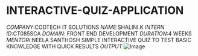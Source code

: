 # INTERACTIVE-QUIZ-APPLICATION
*COMPANY*:CODTECH IT SOLUTIONS
*NAME*:SHALINI.K
*INTERN ID*:CT085SCA
*DOMAIN*: FRONT END DEVELOPMENT
*DURATION*:4 WEEKS
*MENTORi*:NEELA SANTHOSH
SIMPLE INTERACTIVE QUIZ TO TEST BASIC KNOWLEDGE WITH QUICK RESULTS
*OUTPUT*:![Image](https://github.com/user-attachments/assets/b246b847-40bc-449a-a914-737b234227c8)

